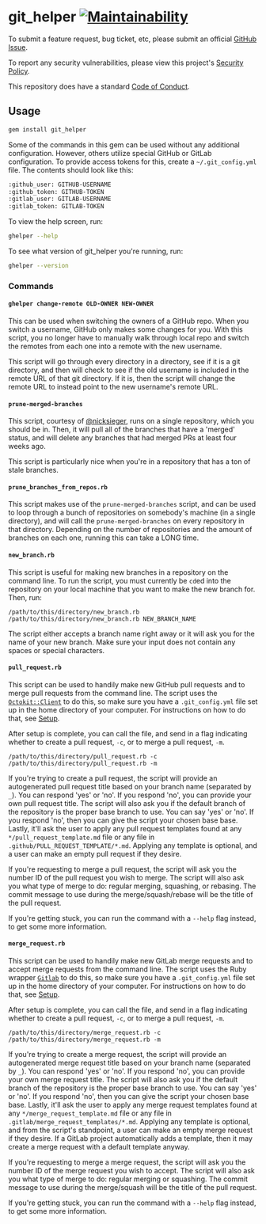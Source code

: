 # git_helper [![Maintainability](https://api.codeclimate.com/v1/badges/ce1bdd719cc21b7c22a6/maintainability)](https://codeclimate.com/github/emmasax4/git_helper/maintainability)

To submit a feature request, bug ticket, etc, please submit an official [GitHub Issue](https://github.com/emmasax4/git_helper/issues/new).

To report any security vulnerabilities, please view this project's [Security Policy](https://github.com/emmasax4/git_helper/security/policy).

This repository does have a standard [Code of Conduct](https://github.com/emmasax4/emmasax4.info/blob/main/.github/code_of_conduct.md).

## Usage

```bash
gem install git_helper
```

Some of the commands in this gem can be used without any additional configuration. However, others utilize special GitHub or GitLab configuration. To provide access tokens for this, create a `~/.git_config.yml` file. The contents should look like this:

```bash
:github_user: GITHUB-USERNAME
:github_token: GITHUB-TOKEN
:gitlab_user: GITLAB-USERNAME
:gitlab_token: GITLAB-TOKEN
```

To view the help screen, run:
```bash
ghelper --help
```

To see what version of git_helper you're running, run:
```bash
ghelper --version
```

### Commands

#### `ghelper change-remote OLD-OWNER NEW-OWNER`

This can be used when switching the owners of a GitHub repo. When you switch a username, GitHub only makes some changes for you. With this script, you no longer have to manually walk through local repo and switch the remotes from each one into a remote with the new username.

This script will go through every directory in a directory, see if it is a git directory, and then will check to see if the old username is included in the remote URL of that git directory. If it is, then the script will change the remote URL to instead point to the new username's remote URL.

#### `prune-merged-branches`

This script, courtesy of [@nicksieger](https://github.com/nicksieger), runs on a single repository, which you should be in. Then, it will pull all of the branches that have a 'merged' status, and will delete any branches that had merged PRs at least four weeks ago.

This script is particularly nice when you're in a repository that has a ton of stale branches.

#### `prune_branches_from_repos.rb`

This script makes use of the `prune-merged-branches` script, and can be used to loop through a bunch of repositories on somebody's machine (in a single directory), and will call the `prune-merged-branches` on every repository in that directory. Depending on the number of repositories and the amount of branches on each one, running this can take a LONG time.

#### `new_branch.rb`

This script is useful for making new branches in a repository on the command line. To run the script, you must currently be `cd`ed into the repository on your local machine that you want to make the new branch for. Then, run:

```
/path/to/this/directory/new_branch.rb
/path/to/this/directory/new_branch.rb NEW_BRANCH_NAME
```

The script either accepts a branch name right away or it will ask you for the name of your new branch. Make sure your input does not contain any spaces or special characters.

#### `pull_request.rb`

This script can be used to handily make new GitHub pull requests and to merge pull requests from the command line. The script uses the [`Octokit::Client`](https://octokit.github.io/octokit.rb/Octokit/Client.html) to do this, so make sure you have a `.git_config.yml` file set up in the home directory of your computer. For instructions on how to do that, see [Setup](#setup).

After setup is complete, you can call the file, and send in a flag indicating whether to create a pull request, `-c`, or to merge a pull request, `-m`.

```
/path/to/this/directory/pull_request.rb -c
/path/to/this/directory/pull_request.rb -m
```

If you're trying to create a pull request, the script will provide an autogenerated pull request title based on your branch name (separated by `_`). You can respond 'yes' or 'no'. If you respond 'no', you can provide your own pull request title. The script will also ask you if the default branch of the repository is the proper base branch to use. You can say 'yes' or 'no'. If you respond 'no', then you can give the script your chosen base base. Lastly, it'll ask the user to apply any pull request templates found at any `*/pull_request_template.md` file or any file in `.github/PULL_REQUEST_TEMPLATE/*.md`. Applying any template is optional, and a user can make an empty pull request if they desire.

If you're requesting to merge a pull request, the script will ask you the number ID of the pull request you wish to merge. The script will also ask you what type of merge to do: regular merging, squashing, or rebasing. The commit message to use during the merge/squash/rebase will be the title of the pull request.

If you're getting stuck, you can run the command with a `--help` flag instead, to get some more information.

#### `merge_request.rb`

This script can be used to handily make new GitLab merge requests and to accept merge requests from the command line. The script uses the Ruby wrapper [`Gitlab`](https://github.com/NARKOZ/gitlab) to do this, so make sure you have a `.git_config.yml` file set up in the home directory of your computer. For instructions on how to do that, see [Setup](#setup).

After setup is complete, you can call the file, and send in a flag indicating whether to create a pull request, `-c`, or to merge a pull request, `-m`.

```
/path/to/this/directory/merge_request.rb -c
/path/to/this/directory/merge_request.rb -m
```

If you're trying to create a merge request, the script will provide an autogenerated merge request title based on your branch name (separated by `_`). You can respond 'yes' or 'no'. If you respond 'no', you can provide your own merge request title. The script will also ask you if the default branch of the repository is the proper base branch to use. You can say 'yes' or 'no'. If you respond 'no', then you can give the script your chosen base base. Lastly, it'll ask the user to apply any merge request templates found at any `*/merge_request_template.md` file or any file in `.gitlab/merge_request_templates/*.md`. Applying any template is optional, and from the script's standpoint, a user can make an empty merge request if they desire. If a GitLab project automatically adds a template, then it may create a merge request with a default template anyway.

If you're requesting to merge a merge request, the script will ask you the number ID of the merge request you wish to accept. The script will also ask you what type of merge to do: regular merging or squashing. The commit message to use during the merge/squash will be the title of the pull request.

If you're getting stuck, you can run the command with a `--help` flag instead, to get some more information.
